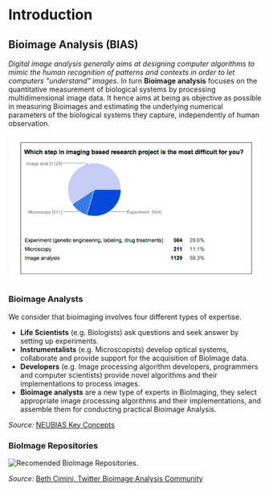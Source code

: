 # Introduction

## Bioimage Analysis (BIAS)
*Digital image analysis generally aims at designing computer algorithms to mimic the human recognition of patterns and contexts in order to let computers "understand" images.* In turn **Bioimage analysis** focuses on the quantitative measurement of biological systems by processing multidimensional image data. It hence aims at being as objective as possible in measuring Bioimages and estimating the underlying numerical parameters of the biological systems they capture, independently of human observation.

![Image analysis is difficult step in research.](/images/IA_demands.png)

### Bioimage Analysts
We consider that bioimaging involves four different types of expertise.

 * **Life Scientists** (e.g. Biologists)  ask questions and seek answer by setting up experiments.
 * **Instrumentalists** (e.g. Microscopists) develop optical systems, collaborate and provide support for the acquisition of BioImage data.
 * **Developers** (e.g. Image processing algorithm developers, programmers and computer scientists) provide novel algorithms and their implementations to process images.
 * **Bioimage analysts** are a new type of experts in BioImaging, they select appropriate image processing algorithms and their implementations, and assemble them for conducting practical Bioimage Analysis.

*Source:* [NEUBIAS Key Concepts](https://eubias.org/NEUBIAS/venue/global-planning/)

### BioImage Repositories

![Recomended BioImage Repositories.](/images/bia_repository.jpg)

*Source:* [Beth Cimini, Twitter Bioimage Analysis Community](https://twitter.com/i/communities/1551514806955515905)